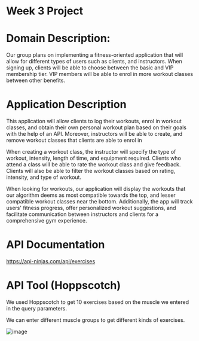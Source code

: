# Week 3 Project
# Domain Description:
Our group plans on implementing a fitness-oriented application that will allow for different types of users such as clients, and instructors.
When signing up, clients will be able to choose between the basic and VIP membership tier. VIP members will be able to enrol in more workout classes between other benefits.

# Application Description
This application will allow clients to log their workouts, enrol in workout classes, and obtain their own personal workout plan based on their goals with the help of an API.
Moreover, instructors will be able to create, and remove workout classes that clients are able to enrol in

When creating a workout class, the instructor will specify the type of workout, intensity, length of time, and equipment required.
Clients who attend a class will be able to rate the workout class and give feedback.
Clients will also be able to filter the workout classes based on rating, intensity, and type of workout.

When looking for workouts, our application will display the workouts that our algorithm deems as most compatible towards the top, and lesser compatible workout classes near the bottom.
Additionally, the app will track users' fitness progress, offer personalized workout suggestions, and facilitate communication between instructors and clients for a comprehensive gym experience.
# API Documentation
https://api-ninjas.com/api/exercises
# API Tool (Hoppscotch)
We used Hoppscotch to get 10 exercises based on the muscle we entered in the query parameters.

We can enter different muscle groups to get different kinds of exercises.

![image](https://github.com/thomassems/week3project/assets/107775036/e35ebda9-0c2c-4492-95c5-e612db264b7b)
